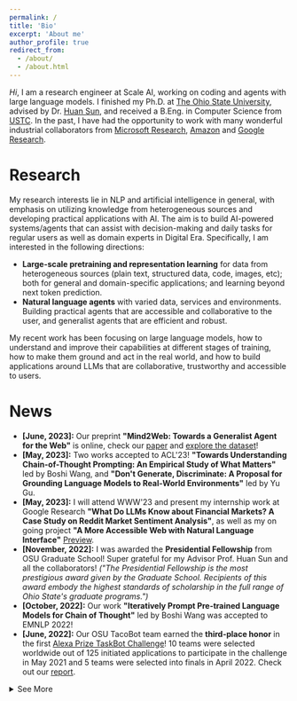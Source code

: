 ```yaml
---
permalink: /
title: 'Bio'
excerpt: 'About me'
author_profile: true
redirect_from:
  - /about/
  - /about.html
---
```


_Hi_, I am a research engineer at Scale AI, working on coding and agents with large language models. I finished my Ph.D. at [The Ohio State University](https://www.osu.edu/), advised by Dr. [Huan Sun](http://web.cse.ohio-state.edu/~sun.397/), and received a B.Eng. in Computer Science from [USTC](https://www.ustc.edu). In the past, I have had the opportunity to work with many wonderful industrial collaborators from [Microsoft Research](https://www.microsoft.com/en-us/research/group/natural-language-processing/people/), [Amazon](https://www.amazon.science/) and [Google Research](https://research.google/).

# Research

My research interests lie in NLP and artificial intelligence in general, with emphasis on utilizing knowledge from heterogeneous sources and developing practical applications with AI. The aim is to build AI-powered systems/agents that can assist with decision-making and daily tasks for regular users as well as domain experts in Digital Era. Specifically, I am interested in the following directions:

- **Large-scale pretraining and representation learning** for data from heterogeneous sources (plain text, structured data, code, images, etc); both for general and domain-specific applications; and learning beyond next token prediction.
- **Natural language agents** with varied data, services and environments. Building practical agents that are accessible and collaborative to the user, and generalist agents that are efficient and robust.

My recent work has been focusing on large language models, how to understand and improve their capabilities at different stages of training, how to make them ground and act in the real world, and how to build applications around LLMs that are collaborative, trustworthy and accessible to users. 

# News
- **[June, 2023]:** Our preprint **"Mind2Web: Towards a Generalist Agent for the Web"** is online, check our [paper](https://arxiv.org/abs/2306.06070) and [explore the dataset](https://osu-nlp-group.github.io/Mind2Web/)!
- **[May, 2023]:** Two works accepted to ACL'23! **"Towards Understanding Chain-of-Thought Prompting: An Empirical Study of What Matters"** led by Boshi Wang, and **"Don't Generate, Discriminate: A Proposal for Grounding Language Models to Real-World Environments"** led by Yu Gu.
- **[May, 2023]:** I will attend WWW'23 and present my internship work at Google Research **"What Do LLMs Know about Financial Markets? A Case Study on Reddit Market Sentiment Analysis"**, as well as my on going project **"A More Accessible Web with Natural Language Interface"** [Preview](https://osu-nlp-group.github.io/Mind2Web/).
- **[November, 2022]:** I was awarded the **Presidential Fellowship** from OSU Graduate School! Super grateful for my Advisor Prof. Huan Sun and all the collaborators! _("The Presidential Fellowship is the most prestigious award given by the Graduate School. Recipients of this award embody the highest standards of scholarship in the full range of Ohio State's graduate programs.")_
- **[October, 2022]:** Our work **"Iteratively Prompt Pre-trained Language Models for Chain of Thought"** led by Boshi Wang was accepted to EMNLP 2022!
- **[June, 2022]:** Our OSU TacoBot team earned the **third-place honor** in the first [Alexa Prize TaskBot Challenge](https://www.amazon.science/alexa-prize/three-top-performers-emerge-in-inaugural-alexa-prize-taskbot-challenge)! 10 teams were selected worldwide out of 125 initiated applications to participate in the challenge in May 2021 and 5 teams were selected into finals in April 2022. Check out our [report](https://arxiv.org/abs/2207.05223).
<details>
  <summary>See More</summary>
  <ul>
    <li><b>[May, 2022]:</b> I will join Google Research NYC this summer as a research intern, working on financial social media analysis.</li>
    <li><b>[Januray, 2022]:</b> Our VLDB'21 paper <b>"TURL: Table Understanding through Representation Learning"</b> was selected for 2022 ACM SIGMOD Research Highlight Award! Check the <a href="https://arxiv.org/abs/2006.14806">paper</a>, <a href="https://sigmodrecord.org/2022/05/02/technical-perspective-of-turl-table-understanding-through-representation-learning/">technical perspective</a>, and <a href="https://www.cse.ohio-state.edu/news/2022/06/2022-sigmod-research-highlight-award-and-2021-bibm-best-paper-award">report</a> on OSU CSE News.</li>
    <li><b>[August, 2021]:</b> Our work <b>"ReasonBert: Pre-trained to Reason with Distant Supervision"</b> was accepted to EMNLP 2021! Find the <a href="https://openreview.net/pdf?id=cGB7CMFtrSx">paper</a> and try the <a href="https://huggingface.co/osunlp/ReasonBERT-RoBERTa-base">pre-trained model</a>.</li>
    <li><b>[August, 2021]:</b> I will join the <a href="https://cse.osu.edu/news/2021/06/osu-team-selected-participate-first-alexa-prize-taskbot-challenge">OSU Tacobot Team</a> for the <a href="https://www.amazon.science/academic-engagements/ten-university-teams-selected-to-participate-in-alexa-prize-taskbot-challenge">Alexa Prize TaskBot Challenge</a>.</li>
      <li><b>[May, 2021]:</b> I will Join the Amazon Product Graph Team this summer as Applied Scientist Intern, working on information extraction from structured web pages.</li>
      <li><b>[March, 2021]:</b>Our work on <b>“Structure-Grounded Pretraining for Text-to-SQL”</b> was accepted to NAACL 2021!</li>
      <li><b>[October, 2020]:</b>Our work on <b>“Table Understanding through Representation Learning”</b> was accepted to VLDB 2021!</li>
      <li><b>[May, 2020]:</b> I will Join Microsot Research this summer as Research Intern, working on text2SQL.</li>
      <li><b>[August, 2019]:</b> Our work on <b>“Relation Extraction with 2-hop Distant Supervision”</b> was accepted to EMNLP!</li>
    </ul>
</details>
